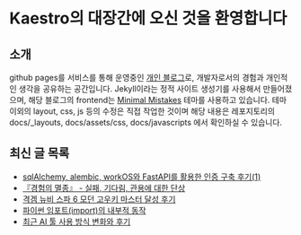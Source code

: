 # Kaestro의 대장간에 오신 것을 환영합니다

## 소개

github pages를 서비스를 통해 운영중인 [개인 블로그](https://kaestro.github.io)로, 개발자로서의 경험과 개인적인 생각을 공유하는 공간입니다. Jekyll이라는 정적 사이트 생성기를 사용해서 만들어졌으며, 해당 블로그의 frontend는 [Minimal Mistakes](https://mmistakes.github.io/minimal-mistakes/) 테마를 사용하고 있습니다. 테마 이외의 layout, css, js 등의 수정은 직접 작업한 것이며 해당 내용은 레포지토리의 docs/_layouts, docs/assets/css, docs/javascripts 에서 확인하실 수 있습니다.

## 최신 글 목록
<!-- BLOG-POST-LIST:START -->
- [sqlAlchemy, alembic, workOS와 FastAPI를 활용한 인증 구축 후기&lpar;1&rpar;](https://kaestro.github.io/%EA%B0%9C%EB%B0%9C%EC%9D%B4%EC%95%BC%EA%B8%B0/2025/07/15/workOS%EC%99%80-FastAPI.html)
- [『경험의 멸종』 - 실패, 기다림, 관용에 대한 단상](https://kaestro.github.io/%EC%84%9C%ED%8F%89/2025/07/08/%EA%B2%BD%ED%97%98%EC%9D%98-%EB%A9%B8%EC%A2%85-%EC%8B%A4%ED%8C%A8,-%EA%B8%B0%EB%8B%A4%EB%A6%BC,-%EA%B4%80%EC%9A%A9%EC%97%90-%EB%8C%80%ED%95%9C-%EB%8B%A8%EC%83%81.html)
- [격겜 뉴비 스파 6 모던 고우키 마스터 달성 후기](https://kaestro.github.io/%EA%B2%8C%EC%9E%84%EC%9D%B4%EC%95%BC%EA%B8%B0/2025/06/29/%EB%AA%A8%EB%8D%98-%EA%B3%A0%EC%9A%B0%ED%82%A4-%EB%A7%88%EC%8A%A4%ED%84%B0-%EB%8B%AC%EC%84%B1-%ED%9B%84%EA%B8%B0.html)
- [파이썬 임포트&lpar;import&rpar;의 내부적 동작](https://kaestro.github.io/%EA%B0%9C%EB%B0%9C%EC%9D%B4%EC%95%BC%EA%B8%B0/2025/06/13/%ED%8C%8C%EC%9D%B4%EC%8D%AC-%EC%9E%84%ED%8F%AC%ED%8A%B8%EC%9D%98-%EB%82%B4%EB%B6%80%EC%A0%81-%EB%8F%99%EC%9E%91.html)
- [최근 AI 툴 사용 방식 변화와 후기](https://kaestro.github.io/%EC%8B%A0%EB%B3%80%EC%9E%A1%EA%B8%B0/2025/05/30/%EC%B5%9C%EA%B7%BC-AI%ED%88%B4-%EC%82%AC%EC%9A%A9-%EB%B0%A9%EC%8B%9D.html)
<!-- BLOG-POST-LIST:END -->
